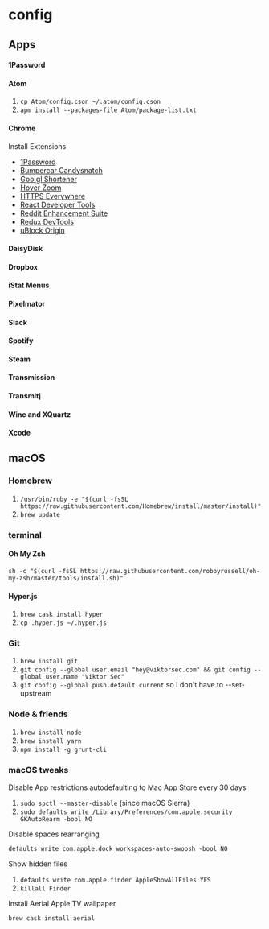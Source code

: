 # config

## Apps

#### 1Password
#### Atom

1. `cp Atom/config.cson ~/.atom/config.cson`
2. `apm install --packages-file Atom/package-list.txt`

#### Chrome

Install Extensions

- [1Password](https://chrome.google.com/webstore/detail/1password-password-manage/aomjjhallfgjeglblehebfpbcfeobpgk)
- [Bumpercar Candysnatch](https://chrome.google.com/webstore/detail/bumpercar-candysnatch/gfgeflpiolnadakikfnhlmlmnbmadbaj)
- [Goo.gl Shortener](https://chrome.google.com/webstore/detail/url-shortener-lite-with-g/mnnkfmkiefebamlmijhohmjaajilnlen)
- [Hover Zoom](https://chrome.google.com/webstore/detail/hover-zoom/nonjdcjchghhkdoolnlbekcfllmednbl)
- [HTTPS Everywhere](https://chrome.google.com/webstore/detail/https-everywhere/gcbommkclmclpchllfjekcdonpmejbdp)
- [React Developer Tools](https://chrome.google.com/webstore/detail/react-developer-tools/fmkadmapgofadopljbjfkapdkoienihi)
- [Reddit Enhancement Suite](https://chrome.google.com/webstore/detail/reddit-enhancement-suite/kbmfpngjjgdllneeigpgjifpgocmfgmb)
- [Redux DevTools](https://chrome.google.com/webstore/detail/redux-devtools/lmhkpmbekcpmknklioeibfkpmmfibljd)
- [uBlock Origin](https://chrome.google.com/webstore/detail/ublock-origin/cjpalhdlnbpafiamejdnhcphjbkeiagm)

#### DaisyDisk
#### Dropbox
#### iStat Menus
#### Pixelmator
#### Slack
#### Spotify
#### Steam
#### Transmission
#### Transmitj
#### Wine and XQuartz
#### Xcode

## macOS

### Homebrew

1. `/usr/bin/ruby -e "$(curl -fsSL https://raw.githubusercontent.com/Homebrew/install/master/install)"`
2. `brew update`

### terminal

#### Oh My Zsh

`sh -c "$(curl -fsSL https://raw.githubusercontent.com/robbyrussell/oh-my-zsh/master/tools/install.sh)"`

#### Hyper.js

1. `brew cask install hyper`
2. `cp .hyper.js ~/.hyper.js`

### Git

1. `brew install git`
2. `git config --global user.email "hey@viktorsec.com" && git config --global user.name "Viktor Sec"`
3. `git config --global push.default current` so I don't have to --set-upstream

### Node & friends

1. `brew install node`
2. `brew install yarn`
3. `npm install -g grunt-cli`

### macOS tweaks

Disable App restrictions autodefaulting to Mac App Store every 30 days

1. `sudo spctl --master-disable` (since macOS Sierra)
2. `sudo defaults write /Library/Preferences/com.apple.security GKAutoRearm -bool NO`

Disable spaces rearranging

`defaults write com.apple.dock workspaces-auto-swoosh -bool NO`

Show hidden files

1. `defaults write com.apple.finder AppleShowAllFiles YES`
2. `killall Finder`

Install Aerial Apple TV wallpaper

`brew cask install aerial`

